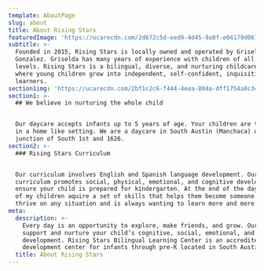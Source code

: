 ```yaml
---
template: AboutPage
slug: about
title: About Rising Stars
featuredImage: 'https://ucarecdn.com/2d672c5d-eed9-4d45-9a0f-e04179d067a6/'
subtitle: >-
  Founded in 2015, Rising Stars is locally owned and operated by Griselda
  Gonzalez. Griselda has many years of experience with children of all age
  levels. Rising Stars is a bilingual, diverse, and nurturing childcare center
  where young children grow into independent, self-confident, inquisitive
  learners.
section1img: 'https://ucarecdn.com/2bf1c2c6-f444-4eea-804a-dff1754a8c34/audreyholdingtoy.jpg'
section1: >-
  ## We believe in nurturing the whole child


  Our daycare accepts infants up to 5 years of age. Your children are taken care
  in a home like setting. We are a daycare in South Austin (Manchaca) on the
  junction of South 1st and 1626.
section2: >-
  ### Rising Stars Curriculum


  Our curriculum involves English and Spanish language development. Our
  curriculum promotes social, physical, emotional, and cognitive development. We
  ensure your child is prepared for kindergarten. At the end of the day each one
  of my children aquire a set of skills that helps them become someone who can
  thrive on any situation and is always wanting to learn more and more.
meta:
  description: >-
    Every day is an opportunity to explore, make friends, and grow. Our teachers
    support and nurture your child’s cognitive, social, emotional, and physical
    development. Rising Stars Bilingual Learning Center is an accredited child
    development center for infants through pre-K located in South Austin..
  title: About Rising Stars
---
```


